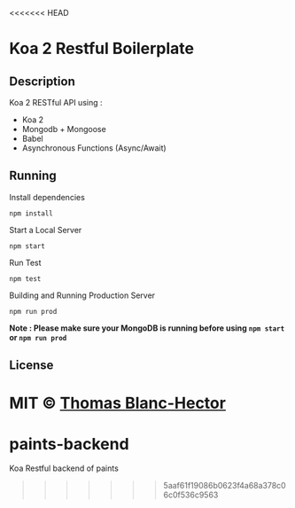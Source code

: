 <<<<<<< HEAD
# Koa 2 Restful Boilerplate

## Description

Koa 2 RESTful API using :

* Koa 2
* Mongodb + Mongoose
* Babel
* Asynchronous Functions (Async/Await)

## Running

Install dependencies

```
npm install
```

Start a Local Server

```
npm start
```

Run Test

```
npm test
```

Building and Running Production Server

```
npm run prod
```

**Note : Please make sure your MongoDB is running before using `npm start` or `npm run prod`**

## License

MIT &copy; [Thomas Blanc-Hector](https://github.com/jsnomad)
=======
# paints-backend
Koa Restful backend of paints
>>>>>>> 5aaf61f19086b0623f4a68a378c06c0f536c9563
